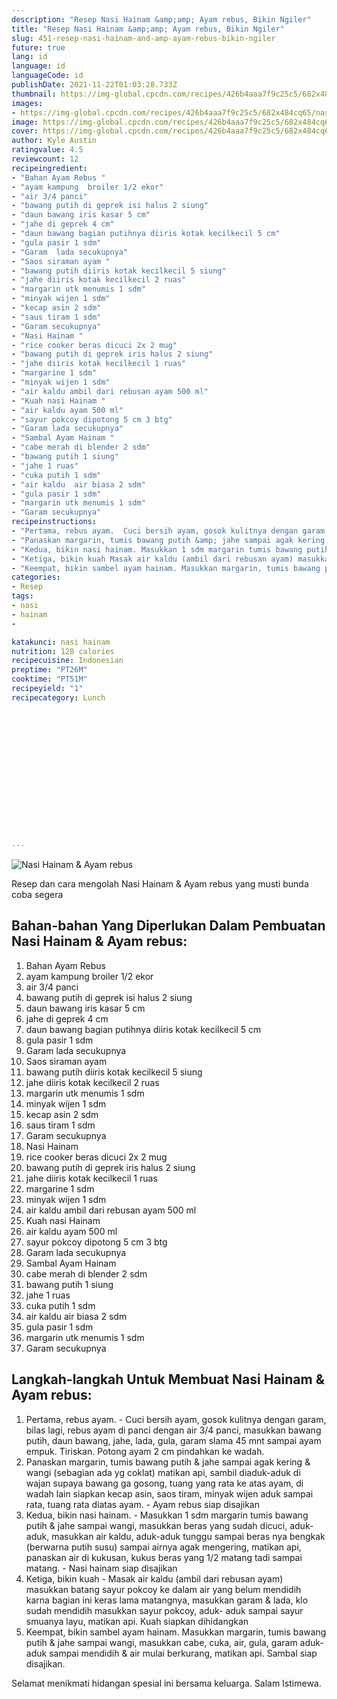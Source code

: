 ```yaml
---
description: "Resep Nasi Hainam &amp;amp; Ayam rebus, Bikin Ngiler"
title: "Resep Nasi Hainam &amp;amp; Ayam rebus, Bikin Ngiler"
slug: 451-resep-nasi-hainam-and-amp-ayam-rebus-bikin-ngiler
future: true
lang: id
language: id
languageCode: id
publishDate: 2021-11-22T01:03:28.733Z 
thumbnail: https://img-global.cpcdn.com/recipes/426b4aaa7f9c25c5/682x484cq65/nasi-hainam-ayam-rebus-foto-resep-utama.png
images:
- https://img-global.cpcdn.com/recipes/426b4aaa7f9c25c5/682x484cq65/nasi-hainam-ayam-rebus-foto-resep-utama.png
image: https://img-global.cpcdn.com/recipes/426b4aaa7f9c25c5/682x484cq65/nasi-hainam-ayam-rebus-foto-resep-utama.png
cover: https://img-global.cpcdn.com/recipes/426b4aaa7f9c25c5/682x484cq65/nasi-hainam-ayam-rebus-foto-resep-utama.png
author: Kyle Austin
ratingvalue: 4.5
reviewcount: 12
recipeingredient:
- "Bahan Ayam Rebus "
- "ayam kampung  broiler 1/2 ekor"
- "air 3/4 panci"
- "bawang putih di geprek isi halus 2 siung"
- "daun bawang iris kasar 5 cm"
- "jahe di geprek 4 cm"
- "daun bawang bagian putihnya diiris kotak kecilkecil 5 cm"
- "gula pasir 1 sdm"
- "Garam  lada secukupnya"
- "Saos siraman ayam "
- "bawang putih diiris kotak kecilkecil 5 siung"
- "jahe diiris kotak kecilkecil 2 ruas"
- "margarin utk menumis 1 sdm"
- "minyak wijen 1 sdm"
- "kecap asin 2 sdm"
- "saus tiram 1 sdm"
- "Garam secukupnya"
- "Nasi Hainam "
- "rice cooker beras dicuci 2x 2 mug"
- "bawang putih di geprek iris halus 2 siung"
- "jahe diiris kotak kecilkecil 1 ruas"
- "margarine 1 sdm"
- "minyak wijen 1 sdm"
- "air kaldu ambil dari rebusan ayam 500 ml"
- "Kuah nasi Hainam "
- "air kaldu ayam 500 ml"
- "sayur pokcoy dipotong 5 cm 3 btg"
- "Garam lada secukupnya"
- "Sambal Ayam Hainam "
- "cabe merah di blender 2 sdm"
- "bawang putih 1 siung"
- "jahe 1 ruas"
- "cuka putih 1 sdm"
- "air kaldu  air biasa 2 sdm"
- "gula pasir 1 sdm"
- "margarin utk menumis 1 sdm"
- "Garam secukupnya"
recipeinstructions:
- "Pertama, rebus ayam.  Cuci bersih ayam, gosok kulitnya dengan garam, bilas lagi, rebus ayam di panci dengan air 3/4 panci, masukkan bawang putih, daun bawang, jahe, lada, gula, garam slama 45 mnt sampai ayam empuk. Tiriskan. Potong ayam 2 cm pindahkan ke wadah."
- "Panaskan margarin, tumis bawang putih &amp; jahe sampai agak kering &amp; wangi (sebagian ada yg coklat) matikan api, sambil diaduk-aduk di wajan supaya bawang ga gosong, tuang yang rata ke atas ayam, di wadah lain siapkan kecap asin, saos tiram, minyak wijen aduk sampai rata, tuang rata diatas ayam. Ayam rebus siap disajikan"
- "Kedua, bikin nasi hainam. Masukkan 1 sdm margarin tumis bawang putih &amp; jahe sampai wangi, masukkan beras yang sudah dicuci, aduk-aduk, masukkan air kaldu, aduk-aduk tunggu sampai beras nya bengkak (berwarna putih susu) sampai airnya agak mengering, matikan api, panaskan air di kukusan, kukus beras yang 1/2 matang tadi sampai matang.  Nasi hainam siap disajikan"
- "Ketiga, bikin kuah Masak air kaldu (ambil dari rebusan ayam) masukkan batang sayur pokcoy ke dalam air yang belum mendidih karna bagian ini keras lama matangnya, masukkan garam &amp; lada, klo sudah mendidih masukkan sayur pokcoy, aduk- aduk sampai sayur smuanya layu, matikan api. Kuah siapkan dihidangkan"
- "Keempat, bikin sambel ayam hainam. Masukkan margarin, tumis bawang putih &amp; jahe sampai wangi, masukkan cabe, cuka, air, gula, garam aduk-aduk sampai mendidih &amp; air mulai berkurang, matikan api. Sambal siap disajikan."
categories:
- Resep
tags:
- nasi
- hainam
- 

katakunci: nasi hainam  
nutrition: 128 calories
recipecuisine: Indonesian
preptime: "PT26M"
cooktime: "PT51M"
recipeyield: "1"
recipecategory: Lunch


     
    
    
    
    
    
    
    
    
    
    
      
    
---
```



![Nasi Hainam &amp; Ayam rebus](https://img-global.cpcdn.com/recipes/426b4aaa7f9c25c5/682x484cq65/nasi-hainam-ayam-rebus-foto-resep-utama.png)

Resep dan cara mengolah  Nasi Hainam &amp; Ayam rebus yang musti bunda coba segera

<!--inarticleads1-->

## Bahan-bahan Yang Diperlukan Dalam Pembuatan Nasi Hainam &amp; Ayam rebus:

1. Bahan Ayam Rebus 
1. ayam kampung  broiler 1/2 ekor
1. air 3/4 panci
1. bawang putih di geprek isi halus 2 siung
1. daun bawang iris kasar 5 cm
1. jahe di geprek 4 cm
1. daun bawang bagian putihnya diiris kotak kecilkecil 5 cm
1. gula pasir 1 sdm
1. Garam  lada secukupnya
1. Saos siraman ayam 
1. bawang putih diiris kotak kecilkecil 5 siung
1. jahe diiris kotak kecilkecil 2 ruas
1. margarin utk menumis 1 sdm
1. minyak wijen 1 sdm
1. kecap asin 2 sdm
1. saus tiram 1 sdm
1. Garam secukupnya
1. Nasi Hainam 
1. rice cooker beras dicuci 2x 2 mug
1. bawang putih di geprek iris halus 2 siung
1. jahe diiris kotak kecilkecil 1 ruas
1. margarine 1 sdm
1. minyak wijen 1 sdm
1. air kaldu ambil dari rebusan ayam 500 ml
1. Kuah nasi Hainam 
1. air kaldu ayam 500 ml
1. sayur pokcoy dipotong 5 cm 3 btg
1. Garam lada secukupnya
1. Sambal Ayam Hainam 
1. cabe merah di blender 2 sdm
1. bawang putih 1 siung
1. jahe 1 ruas
1. cuka putih 1 sdm
1. air kaldu  air biasa 2 sdm
1. gula pasir 1 sdm
1. margarin utk menumis 1 sdm
1. Garam secukupnya



<!--inarticleads2-->

## Langkah-langkah Untuk Membuat Nasi Hainam &amp; Ayam rebus:

1. Pertama, rebus ayam. -  Cuci bersih ayam, gosok kulitnya dengan garam, bilas lagi, rebus ayam di panci dengan air 3/4 panci, masukkan bawang putih, daun bawang, jahe, lada, gula, garam slama 45 mnt sampai ayam empuk. Tiriskan. Potong ayam 2 cm pindahkan ke wadah.
1. Panaskan margarin, tumis bawang putih &amp; jahe sampai agak kering &amp; wangi (sebagian ada yg coklat) matikan api, sambil diaduk-aduk di wajan supaya bawang ga gosong, tuang yang rata ke atas ayam, di wadah lain siapkan kecap asin, saos tiram, minyak wijen aduk sampai rata, tuang rata diatas ayam. - Ayam rebus siap disajikan
1. Kedua, bikin nasi hainam. - Masukkan 1 sdm margarin tumis bawang putih &amp; jahe sampai wangi, masukkan beras yang sudah dicuci, aduk-aduk, masukkan air kaldu, aduk-aduk tunggu sampai beras nya bengkak (berwarna putih susu) sampai airnya agak mengering, matikan api, panaskan air di kukusan, kukus beras yang 1/2 matang tadi sampai matang.  - Nasi hainam siap disajikan
1. Ketiga, bikin kuah - Masak air kaldu (ambil dari rebusan ayam) masukkan batang sayur pokcoy ke dalam air yang belum mendidih karna bagian ini keras lama matangnya, masukkan garam &amp; lada, klo sudah mendidih masukkan sayur pokcoy, aduk- aduk sampai sayur smuanya layu, matikan api. Kuah siapkan dihidangkan
1. Keempat, bikin sambel ayam hainam. Masukkan margarin, tumis bawang putih &amp; jahe sampai wangi, masukkan cabe, cuka, air, gula, garam aduk-aduk sampai mendidih &amp; air mulai berkurang, matikan api. Sambal siap disajikan.




Selamat menikmati hidangan spesial ini bersama keluarga. Salam Istimewa.
